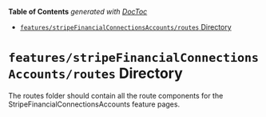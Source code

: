 <!-- START doctoc generated TOC please keep comment here to allow auto update -->
<!-- DON'T EDIT THIS SECTION, INSTEAD RE-RUN doctoc TO UPDATE -->

**Table of Contents** _generated with [DocToc](https://github.com/thlorenz/doctoc)_

- [`features/stripeFinancialConnectionsAccounts/routes` Directory](#featuresstripefinancialconnectionsaccountsroutes-directory)

<!-- END doctoc generated TOC please keep comment here to allow auto update -->

# `features/stripeFinancialConnectionsAccounts/routes` Directory

The routes folder should contain all the route components for the StripeFinancialConnectionsAccounts feature pages.
